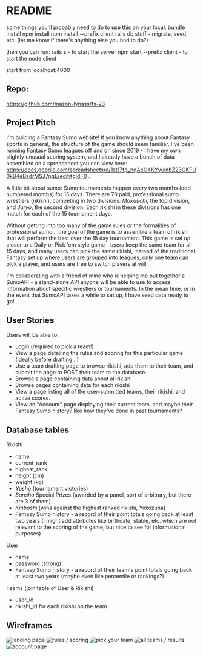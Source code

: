 # README

some things you'll probably need to do to use this on your local:
bundle install
npm install
npm install --prefix client
rails db stuff - migrate, seed, etc.
(let me know if there's anything else you had to do?)

then you can run:
rails s - to start the server
npm start --prefix client - to start the node client

start from localhost:4000

## Repo:

https://github.com/mason-lynass/fs-23

## Project Pitch

I'm building a Fantasy Sumo website! If you know anything about Fantasy sports in general, the structure of the game should seem familiar. I've been running Fantasy Sumo leagues off and on since 2019 - I have my own slightly unusual scoring system, and I already have a bunch of data assembled on a spreadsheet you can view here: https://docs.google.com/spreadsheets/d/1st17fp_hqAeO4KYyuinbZ23GKFU0kB4eBsdrMSJ7ngE/edit#gid=0 .

A little bit about sumo:
Sumo tournaments happen every two months (odd numbered months) for 15 days. There are 70 paid, professional sumo wrestlers (*rikishi*), competing in two divisions: *Makuuchi*, the top division, and *Juryo*, the second division. Each rikishi in these divisions has one match for each of the 15 tournament days.

Without getting into too many of the game rules or the formalities of professional sumo... the goal of the game is to assemble a team of rikishi that will perform the best over the 15 day tournament. This game is set up closer to a Daily or Pick 'em style game - users keep the same team for all 15 days, and many users can pick the same rikishi, instead of the traditional Fantasy set up where users are grouped into leagues, only one team can pick a player, and users are free to switch players at will.

I'm collaborating with a friend of mine who is helping me put together a SumoAPI - a stand-alone API anyone will be able to use to access information about specific wrestlers or tournaments. In the mean time, or in the event that SumoAPI takes a while to set up, I have seed data ready to go!


## User Stories

Users will be able to:
- Login (required to pick a team!)
- View a page detailing the rules and scoring for this particular game (ideally before drafting...)
- Use a team drafting page to browse rikishi, add them to their team, and submit the page to POST their team to the database.
- Browse a page containing data about all rikishi
- Browse pages containing data for each rikishi
- View a page listing all of the user-submitted teams, their rikishi, and active scores.
- View an "Account" page displaying their current team, and maybe their Fantasy Sumo history? like how they've done in past tournaments?

## Database tables

Rikishi
- name
- current_rank
- highest_rank
- height (cm)
- weight (kg)
- *Yusho* (tournament victories)
- *Sansho* Special Prizes (awarded by a panel, sort of arbitrary, but there are 3 of them)
- *Kinboshi* (wins against the highest ranked rikishi, Yokozuna)
- Fantasy Sumo history - a record of their point totals going back at least two years
(I might add attributes like birthdate, stable, etc. which are not relevant to the scoring of the game, but nice to see for informational purposes)

User
- name
- password (strong)
- Fantasy Sumo history - a record of their team's point totals going back at least two years (maybe even like percentile or rankings?)

Teams (join table of User & Rikishi)
- user_id
- rikishi_id for each rikishi on the team

## Wireframes

![landing page](wireframes-for-readme/Screen%20Shot%202022-12-12%20at%202.24.48%20PM.png)
![rules / scoring](wireframes-for-readme/Screen%20Shot%202022-12-12%20at%202.28.23%20PM.png)
![pick your team](wireframes-for-readme/Screen%20Shot%202022-12-12%20at%202.37.30%20PM.png)
![all teams / results](wireframes-for-readme/Screen%20Shot%202022-12-12%20at%202.45.04%20PM.png)
![account page](wireframes-for-readme/Screen%20Shot%202022-12-12%20at%202.48.14%20PM.png)
